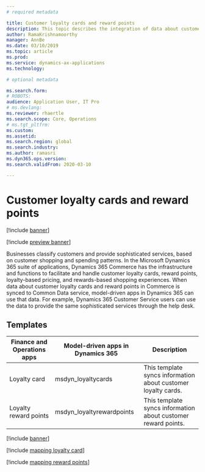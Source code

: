 ```yaml
---
# required metadata

title: Customer loyalty cards and reward points
description: This topic describes the integration of data about customer loyalty cards and reward points between Finance and Operations apps and Common Data Service.
author: RamaKrishnamoorthy
manager: AnnBe
ms.date: 03/10/2019
ms.topic: article
ms.prod: 
ms.service: dynamics-ax-applications
ms.technology: 

# optional metadata

ms.search.form: 
# ROBOTS: 
audience: Application User, IT Pro
# ms.devlang: 
ms.reviewer: rhaertle
ms.search.scope: Core, Operations
# ms.tgt_pltfrm: 
ms.custom: 
ms.assetid: 
ms.search.region: global
ms.search.industry: 
ms.author: ramasri
ms.dyn365.ops.version: 
ms.search.validFrom: 2020-03-10

---
```


# Customer loyalty cards and reward points

[!include [banner](../../includes/banner.md)]

[!include [preview banner](../../includes/preview-banner.md)]

Businesses classify customers and provide sophisticated services, based on customer shopping and spending patterns. In the Microsoft Dynamics 365 suite of applications, Dynamics 365 Commerce has the infrastructure and functions to facilitate and handle customer loyalty cards, reward points, loyalty-based pricing, and rewards-based shopping experiences. When data about customer loyalty cards and reward points in Commerce is synced to Common Data service, model-driven apps in Dynamics 365 can use that data. For example, Dynamics 365 Customer Service users can use the data to provide the same sophisticated services through the help desk.

## Templates

| Finance and Operations apps | Model-driven apps in Dynamics 365 | Description |
|-----------------------------|-----------------------------------|-------------|
| Loyalty card                | msdyn\_loyaltycards               | This template syncs information about customer loyalty cards. |
| Loyalty reward points       | msdyn\_loyaltyrewardpoints        | This template syncs information about customer reward points. |

[!include [banner](../../includes/dual-write-symbols.md)]

[!include [mapping loyalty card](includes/LoyaltyCard-msdyn-loyaltycards.md)]

[!include [mapping reward points](includes/LoyaltyRewardPoints-msdyn-loyaltyrewardpoints.md)]
